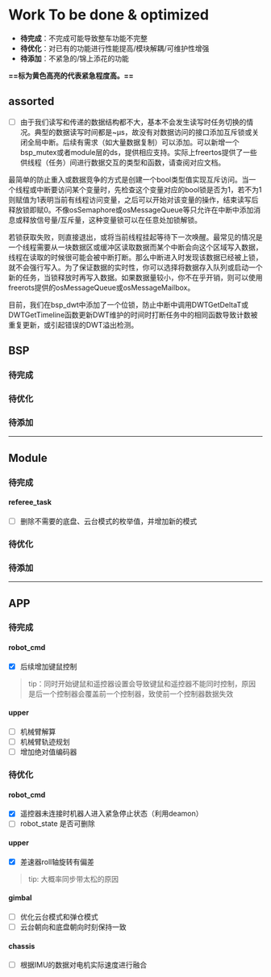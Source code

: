 # Work To be done & optimized

- **待完成**：不完成可能导致整车功能不完整
- **待优化**：对已有的功能进行性能提高/模块解耦/可维护性增强
- **待添加**：不紧急的/锦上添花的功能

**==标为黄色高亮的代表紧急程度高。==**

## assorted

- [ ] 由于我们读写和传递的数据结构都不大，基本不会发生读写时任务切换的情况。典型的数据读写时间都是~μs，故没有对数据访问的接口添加互斥锁或关闭全局中断。后续有需求（如大量数据复制）可以添加。可以新增一个bsp_mutex或者module层的ds，提供相应支持。实际上freertos提供了一些供线程（任务）间进行数据交互的类型和函数，请查阅对应文档。

最简单的防止重入或数据竞争的方式是创建一个bool类型值实现互斥访问。当一个线程或中断要访问某个变量时，先检查这个变量对应的bool锁是否为1，若不为1则赋值为1表明当前有线程访问变量，之后可以开始对该变量的操作，结束读写后释放锁即赋0。不像osSemaphore或osMessageQueue等只允许在中断中添加消息或释放信号量/互斥量，这种变量锁可以在任意处加锁解锁。

若锁获取失败，则直接退出，或将当前线程挂起等待下一次唤醒。最常见的情况是一个线程需要从一块数据区或缓冲区读取数据而某个中断会向这个区域写入数据，线程在读取的时候很可能会被中断打断。那么中断进入时发现该数据已经被上锁，就不会强行写入。为了保证数据的实时性，你可以选择将数据存入队列或启动一个新的任务，当锁释放时再写入数据。如果数据量较小，你不在乎开销，则可以使用freerots提供的osMessageQueue或osMessageMailbox。

目前，我们在bsp_dwt中添加了一个位锁，防止中断中调用DWTGetDeltaT或DWTGetTimeline函数更新DWT维护的时间时打断任务中的相同函数导致计数被重复更新，或引起错误的DWT溢出检测。

## BSP

### 待完成


### 待优化


### 待添加


---

## Module

### 待完成

#### referee_task

- [ ] 删除不需要的底盘、云台模式的枚举值，并增加新的模式

### 待优化


### 待添加


---

## APP

### 待完成

#### robot_cmd
- [x] 后续增加键鼠控制 
> tip：同时开始键鼠和遥控器设置会导致键鼠和遥控器不能同时控制，原因是后一个控制器会覆盖前一个控制器，致使前一个控制器数据失效

#### upper

- [ ] 机械臂解算
- [ ] 机械臂轨迹规划
- [ ] 增加绝对值编码器

### 待优化

#### robot_cmd

- [x] 遥控器未连接时机器人进入紧急停止状态（利用deamon）
- [ ] robot_state 是否可删除

#### upper

- [x] 差速器roll轴旋转有偏差
> tip: 大概率同步带太松的原因

#### gimbal

- [ ] 优化云台模式和弹仓模式
- [ ] 云台朝向和底盘朝向时刻保持一致

#### chassis

- [ ] 根据IMU的数据对电机实际速度进行融合
